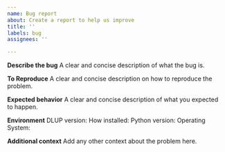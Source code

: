 ```yaml
---
name: Bug report
about: Create a report to help us improve
title: ''
labels: bug
assignees: ''

---
```


**Describe the bug**
A clear and concise description of what the bug is.

**To Reproduce**
A clear and concise description on how to reproduce the problem.

**Expected behavior**
A clear and concise description of what you expected to happen.

**Environment**
DLUP version:
How installed:
Python version:
Operating System:

**Additional context**
Add any other context about the problem here.
